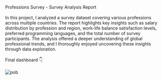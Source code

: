 Professions Survey - Survey Analysis Report<br/><br/>
   In this project, I analyzed a survey dataset covering various professions across multiple countries. The report highlights key insights such as salary distribution by profession and region, work-life balance satisfaction levels, preferred programming languages, and the total number of survey participants. The analysis offered a deeper understanding of global professional trends, and I thoroughly enjoyed uncovering these insights through data exploration.<br/><br/>
   Final dashboard 👇<br/><br/>
   ![pob](https://github.com/user-attachments/assets/20249f0f-aa2c-4a98-b712-b5ccf6eaf379) <br/><br/>

